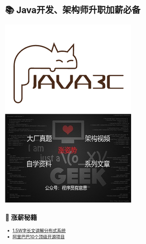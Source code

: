 # 📚 Java开发、架构师升职加薪必备
![logo](../assets/rameo/logo.png)
![poster](../assets/rameo/poster.jpg)

## 💸 涨薪秘籍
- [1.5W字长文讲解分布式系统](/SalaryIncrease/1.5W字长文讲解分布式系统.md)
- [阿里巴巴10个顶级开源项目](/SalaryIncrease/阿里巴巴10个顶级开源项目.md)

